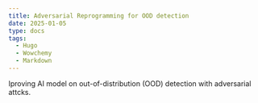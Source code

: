 ```yaml
---
title: Adversarial Reprogramming for OOD detection
date: 2025-01-05
type: docs
tags:
  - Hugo
  - Wowchemy
  - Markdown
---
```


Iproving AI model on out-of-distribution (OOD) detection with adversarial attcks.


<!--more-->
